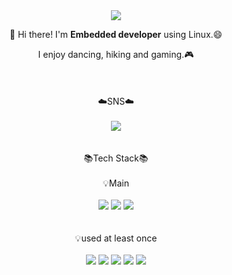 <div align="center">
    <img src="https://capsule-render.vercel.app/api?type=waving&text=Welcome&desc=Gyeongmin's%20GitHub%20Profile&descSize=15&descAlign=60&height=200&fontColor=ffffff&fontAlignY=35&descAlignY=50" />
    
👋 Hi there! I'm <b background-color="#fff5b1">Embedded developer</b> using Linux.😄

I enjoy dancing, hiking and gaming.:video_game:
    <br><br><br><br>
    :cloud:SNS:cloud:
    <br><br>
    <a href="https://www.instagram.com/gyeongmin_kwon___/" target="_blank">
        <img src="https://img.shields.io/badge/Instagram-E4405F?style=flat-square&logo=Instagram&logoColor=white"/>
    </a>
    <br><br><br>
    :books:Tech Stack:books:
    <br><br>
    :bulb:Main
    <br><br>
    <img src="https://img.shields.io/badge/C-A8B9CC?style=for-the-badge&logo=C&logoColor=black">
    <img src="https://img.shields.io/badge/C++-00599C?style=for-the-badge&logo=C%2B%2B&logoColor=white">
    <img src="https://img.shields.io/badge/Linux-FCC624?style=for-the-badge&logo=Linux&logoColor=black">
    <br><br><br>
    :bulb:used at least once
    <br><br>
    <img src="https://img.shields.io/badge/Python-3776AB?style=for-the-badge&logo=Python&logoColor=white">
    <img src="https://img.shields.io/badge/JavaScript-F7DF1E?style=for-the-badge&logo=JavaScript&logoColor=black">
    <img src="https://img.shields.io/badge/CSS-1572B6?style=for-the-badge&logo=CSS3&logoColor=white">
    <img src="https://img.shields.io/badge/HTML-E34F26?style=for-the-badge&logo=HTML5&logoColor=white">
    <img src="https://img.shields.io/badge/MySQL-4479A1?style=for-the-badge&logo=MySQL&logoColor=white">
</div>
<!--
**rudalsd/rudalsd** is a ✨ _special_ ✨ repository because its `README.md` (this file) appears on your GitHub profile.

Here are some ideas to get you started:

- 🔭 I’m currently working on ...
- 🌱 I’m currently learning ...
- 👯 I’m looking to collaborate on ...
- 🤔 I’m looking for help with ...
- 💬 Ask me about ...
- 📫 How to reach me: ...
- 😄 Pronouns: ...
- ⚡ Fun fact: ...
-->
